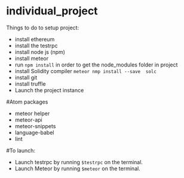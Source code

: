 # individual_project

Things to do to setup project:
* install ethereum
* install the testrpc
* install node js (npm)
* install meteor
* run ```npm install``` in  order to get the node_modules folder in project
* install Solidity compiler ```meteor nmp install --save  solc```
* install git
* install truffle
* Launch the project instance


#Atom packages
* meteor helper
* meteor-api
* meteor-snippets
* language-babel
* lint


#To launch:
* Launch testrpc by running ```$testrpc``` on the terminal.
* Launch Meteor by running ```$meteor``` on the terminal.
